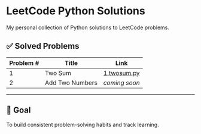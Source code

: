 # LeetCode Python Solutions

My personal collection of Python solutions to LeetCode problems.

## ✅ Solved Problems

| Problem # | Title              | Link           |
|-----------|--------------------|----------------|
| 1         | Two Sum            | [1.twosum.py](1.twosum.py) |
| 2         | Add Two Numbers    | _coming soon_  |

---

## 🧠 Goal

To build consistent problem-solving habits and track learning.
